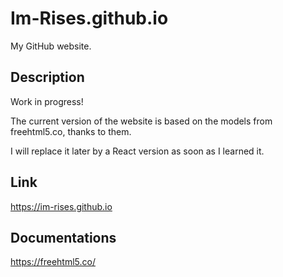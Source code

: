 # Im-Rises.github.io

My GitHub website.

## Description

Work in progress!  

The current version of the website is based on the models from freehtml5.co, thanks to them.

I will replace it later by a React version as soon as I learned it.

## Link

<https://im-rises.github.io>

## Documentations

<https://freehtml5.co/>

[//]: # (https://freehtml5.co/preview/?item=shift-free-html5-bootstrap-template-for-portfolio)

